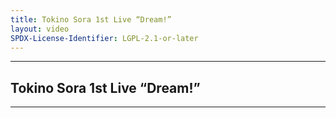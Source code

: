 ```yaml
---
title: Tokino Sora 1st Live “Dream!”
layout: video
SPDX-License-Identifier: LGPL-2.1-or-later
---
```


---

## Tokino Sora 1st Live “Dream!”

<div class="container">
  <video-js id="my-video" class="vjs-fluid vjs-layout-medium" controls preload="auto" poster="https://media.discordapp.net/attachments/1180439977784516618/1181147018622685184/sora1.jpg">
    <source src="https://xx58j-my.sharepoint.com/:v:/g/personal/peekaboo_xx58j_onmicrosoft_com/Eczy-nuZJK9HiiVF5iB9k7wBA3GCVYNsI_44VNt-M0SKrA?download=1" type="video/mp4"/>
  </video-js>
</div>

---
